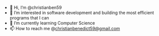 - 👋 Hi, I’m @christianben59
- 👀 I’m interested in software development and building the most efficient programs that I can
- 🌱 I’m currently learning Computer Science
- 📫 How to reach me @christianbenedict59@gmail.com



